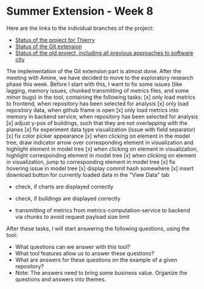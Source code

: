 # Summer Extension - Week 8

Here are the links to the individual branches of the project:
- [Status of the project for Thierry](https://github.com/jonaslanzlinger/software-city-project/tree/v2.0.0)
- [Status of the Git extension](https://github.com/jonaslanzlinger/software-city-project)
- [Status of the old project, including all previous approaches to software city](https://github.com/jonaslanzlinger/software-city-project/tree/js-implementation_v1.0.0)

The implementation of the Git extension part is almost done. After the meeting with Amine, we have decided to move to the exploratory research phase this week. Before I start with this,
I want to fix some issues (like lagging, memory issues, chunked transmitting of metrics files, and some minor bugs) in the tool, containing the following tasks:
[x] only load metrics to frontend, when repository has been selected for analysis
[x] only load repository data, when github frame is open
[x] only load metrics into memory in backend service, when repository has been selected for analysis
[x] adjust y-pos of buildings, such that they are not overlapping with the planes
[x] fix experiment data type visualization (issue with field separator)
[x] fix color picker appearance
[x] when clicking on element in the model tree, draw indicator arrow over corresponding element in 
  visualization and highlight element in model tree
[x] when clicking on element in visualization, highlight corresponding element in model tree
[x] when clicking on element in visualization, jump to corresponding element in model tree
[x] fix hovering issue in model tree
[x] display commit hash somewhere
[x] insert download button for currently loaded data in the "View Data" tab
- check, if charts are displayed correctly
- check, if buildings are displayed correctly

- transmitting of metrics from metrics-computation-service to backend via chunks to avoid request payload size limit

After these tasks, I will start answering the following questions, using the tool:
- What questions can we answer with this tool?
- What tool features allow us to answer these questions?
- What are answers for these questions on the example of a given repository?
- Note: The answers need to bring some business value. Organize the questions and answers into themes.